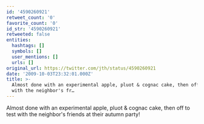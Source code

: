 ```yaml
---
id: '4590260921'
retweet_count: '0'
favorite_count: '0'
id_str: '4590260921'
retweeted: false
entities:
  hashtags: []
  symbols: []
  user_mentions: []
  urls: []
original_url: https://twitter.com/jth/status/4590260921
date: '2009-10-03T23:32:01.000Z'
title: >-
  Almost done with an experimental apple, pluot & cognac cake, then off to test
  with the neighbor's fr…
---
```


Almost done with an experimental apple, pluot & cognac cake, then off to test with the neighbor's friends at their autumn party!